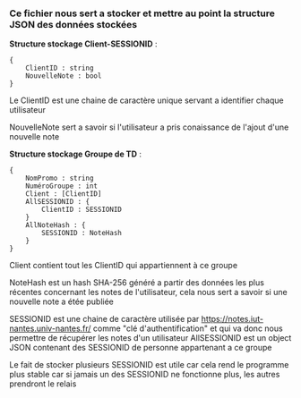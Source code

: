 ### Ce fichier nous sert a stocker et mettre au point la structure JSON des données stockées

**Structure stockage Client-SESSIONID** :

```
{
	ClientID : string
	NouvelleNote : bool
}
```

Le ClientID est une chaine de caractère unique servant a identifier chaque utilisateur

NouvelleNote sert a savoir si l'utilisateur a pris conaissance de l'ajout d'une nouvelle note

**Structure stockage Groupe de TD** :
```
{
	NomPromo : string
	NuméroGroupe : int
	Client : [ClientID]
    AllSESSIONID : {
        ClientID : SESSIONID
    }
    AllNoteHash : {
        SESSIONID : NoteHash    
    }
}
```

Client contient tout les ClientID qui appartiennent à ce groupe

NoteHash est un hash SHA-256 généré a partir des données les plus récentes concernant les notes de l'utilisateur, cela nous sert a savoir si une nouvelle note a étée publiée

SESSIONID est une chaine de caractère utilisée par https://notes.iut-nantes.univ-nantes.fr/ comme "clé d'authentification" et qui va donc nous permettre de récupérer les notes d'un utilisateur
AllSESSIONID est un object JSON contenant des SESSIONID de personne appartenant a ce groupe

Le fait de stocker plusieurs SESSIONID est utile car cela rend le programme plus stable car si jamais un des SESSIONID ne fonctionne plus, les autres prendront le relais
